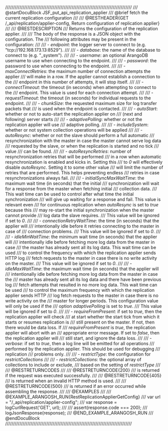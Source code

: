 ////////////////////////////////////////////////////////////////////////////////
/// @startDocuBlock JSF_put_api_replication_applier
/// @brief fetch the current replication configuration
///
/// @RESTHEADER{GET /_api/replication/applier-config, Return configuration of replication applier}
///
/// @RESTDESCRIPTION
/// Returns the configuration of the replication applier.
///
/// The body of the response is a JSON object with the configuration. The
/// following attributes may be present in the configuration:
///
/// - *endpoint*: the logger server to connect to (e.g. "tcp://192.168.173.13:8529").
///
/// - *database*: the name of the database to connect to (e.g. "_system").
///
/// - *username*: an optional ArangoDB username to use when connecting to the endpoint.
///
/// - *password*: the password to use when connecting to the endpoint.
///
/// - *maxConnectRetries*: the maximum number of connection attempts the applier
///   will make in a row. If the applier cannot establish a connection to the
///   endpoint in this number of attempts, it will stop itself.
///
/// - *connectTimeout*: the timeout (in seconds) when attempting to connect to the
///   endpoint. This value is used for each connection attempt.
///
/// - *requestTimeout*: the timeout (in seconds) for individual requests to the endpoint.
///
/// - *chunkSize*: the requested maximum size for log transfer packets that
///   is used when the endpoint is contacted.
///
/// - *autoStart*: whether or not to auto-start the replication applier on
///   (next and following) server starts
///
/// - *adaptivePolling*: whether or not the replication applier will use
///   adaptive polling.
///
/// - *includeSystem*: whether or not system collection operations will be applied
///
/// - *autoResync*: whether or not the slave should perform a full automatic
///   resynchronization with the master in case the master cannot serve log data
///   requested by the slave, or when the replication is started and no tick
///   value
///   can be found.
///
/// - *autoResyncRetries*: number of resynchronization retries that will be performed
///   in a row when automatic resynchronization is enabled and kicks in. Setting this
///   to *0* will effectively disable *autoResync*. Setting it to some other value
///   will limit the number of retries that are performed. This helps preventing endless
///   retries in case resynchronizations always fail.
///
/// - *initialSyncMaxWaitTime*: the maximum wait time (in seconds) that the initial
///   synchronization will wait for a response from the master when fetching initial
///   collection data.
///   This wait time can be used to control after what time the initial synchronization
///   will give up waiting for a response and fail. This value is relevant even
///   for continuous replication when *autoResync* is set to *true* because this
///   may re-start the initial synchronization when the master cannot provide
///   log data the slave requires.
///   This value will be ignored if set to *0*.
///
/// - *connectionRetryWaitTime*: the time (in seconds) that the applier will
///   intentionally idle before it retries connecting to the master in case of
///   connection problems.
///   This value will be ignored if set to *0*.
///
/// - *idleMinWaitTime*: the minimum wait time (in seconds) that the applier will
///   intentionally idle before fetching more log data from the master in case
///   the master has already sent all its log data. This wait time can be used
///   to control the frequency with which the replication applier sends HTTP log
///   fetch requests to the master in case there is no write activity on the master.
///   This value will be ignored if set to *0*.
///
/// - *idleMaxWaitTime*: the maximum wait time (in seconds) that the applier will
///   intentionally idle before fetching more log data from the master in case the
///   master has already sent all its log data and there have been previous log
///   fetch attempts that resulted in no more log data. This wait time can be used
///   to control the maximum frequency with which the replication applier sends HTTP
///   log fetch requests to the master in case there is no write activity on the
///   master for longer periods. This configuration value will only be used if the
///   option *adaptivePolling* is set to *true*.
///   This value will be ignored if set to *0*.
///
/// - *requireFromPresent*: if set to *true*, then the replication applier will check
///   at start whether the start tick from which it starts or resumes replication is
///   still present on the master. If not, then there would be data loss. If
///   *requireFromPresent* is *true*, the replication applier will abort with an
///   appropriate error message. If set to *false*, then the replication applier will
///   still start, and ignore the data loss.
///
/// - *verbose*: if set to *true*, then a log line will be emitted for all operations
///   performed by the replication applier. This should be used for debugging
///   replication
///   problems only.
///
/// - *restrictType*: the configuration for *restrictCollections*
///
/// - *restrictCollections*: the optional array of collections to include or exclude,
///   based on the setting of *restrictType*
///
/// @RESTRETURNCODES
///
/// @RESTRETURNCODE{200}
/// is returned if the request was executed successfully.
///
/// @RESTRETURNCODE{405}
/// is returned when an invalid HTTP method is used.
///
/// @RESTRETURNCODE{500}
/// is returned if an error occurred while assembling the response.
///
/// @EXAMPLES
///
/// @EXAMPLE_ARANGOSH_RUN{RestReplicationApplierGetConfig}
///     var url = "/_api/replication/applier-config";
///     var response = logCurlRequest('GET', url);
///
///     assert(response.code === 200);
///     logJsonResponse(response);
/// @END_EXAMPLE_ARANGOSH_RUN
/// @endDocuBlock
////////////////////////////////////////////////////////////////////////////////